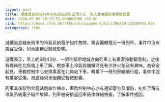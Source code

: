 ```yaml
---
layout: post
title: 港鐵港島綫有列車冷氣系統故障出現火花　無人受傷服務受輕微影響
date: 2024-07-09 10:25:52.000000000 +08:00
link: https://news.rthk.hk/rthk/ch/component/k2/1760819-20240709.htm
categories: rthk
---
```


港鐵港島綫有列車的冷氣系統電子組件故障，乘客需轉搭另一班列車，事件中沒有乘客受傷，列車服務受輕微影響。

港鐵表示，早上約6時43分，一架往堅尼地城方向列車上有乘客按動緊急制，之後有職員在北角站上車了解，檢查車上冷氣設備櫃時見有少許火花及有異味。為安全起見，車務控制中心安排乘客在北角站下車，轉乘下一班列車繼續行程，事件中沒有乘客受傷，港島綫列車服務受輕微影響。 

列車其後駛到金鐘站側線作檢查，車務控制中心亦有通知警方及消防，初步了解有冷氣系統電子組件故障，列車被安排返回車廠作詳細檢查，了解事件成因。
